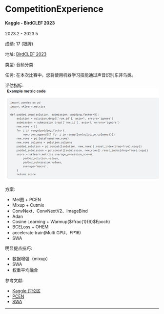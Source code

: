 # CompetitionExperience

#### Kaggle - BirdCLEF 2023
2023.2 - 2023.5

成绩: 17 (银牌)

地址: <a href="https://www.kaggle.com/competitions/birdclef-2023">BirdCLEF 2023</a>

类型: 音频分类

任务: 在本次比赛中，您将使用机器学习技能通过声音识别东非鸟类。

评估指标:
![](Cache/Image/bird_.png)

方案:
- Mel图 + PCEN
- Mixup + Cutmix
- ConvNext、ConvNextV2、ImageBind
- Adan
- Cosine Learning + Warmup($\frac{1}{6}$Epoch)
- BCELoss + OHEM
- accelerate train(Multi GPU、FP16)
- SWA
  

明显提点技巧:
- 数据增强（mixup）
- SWA
- 权重平均融合

参考文献:
- [Kaggle 讨论区](https://www.kaggle.com/competitions/birdclef-2023/discussion?sort=votes)
- [PCEN](https://github.com/librosa/librosa/issues/615)
- [SWA](https://pytorch.org/docs/stable/optim.html#stochastic-weight-averaging)
____
